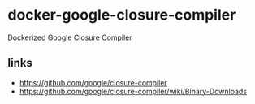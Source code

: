 # docker-google-closure-compiler

Dockerized Google Closure Compiler

## links

- https://github.com/google/closure-compiler
- https://github.com/google/closure-compiler/wiki/Binary-Downloads